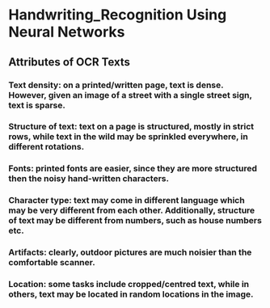 # Handwriting_Recognition Using Neural Networks

## Attributes of OCR Texts
### Text density: on a printed/written page, text is dense. However, given an image of a street with a single street sign, text is sparse.
### Structure of text: text on a page is structured, mostly in strict rows, while text in the wild may be sprinkled everywhere, in different rotations.
### Fonts: printed fonts are easier, since they are more structured then the noisy hand-written characters.
### Character type: text may come in different language which may be very different from each other. Additionally, structure of text may be different from numbers, such as house numbers etc.
### Artifacts: clearly, outdoor pictures are much noisier than the comfortable scanner.
### Location: some tasks include cropped/centred text, while in others, text may be located in random locations in the image.
